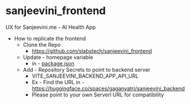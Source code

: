 # sanjeevini_frontend
UX for Sanjeevini.me - AI Health App

- How to replicate the frontend
    - Clone the Repo
        - https://github.com/slabstech/sanjeevini_frontend
    - Update - homepage variable 
        - in - [package.json](package.json)
    - Add - Repository Secrets to point to backend server
        - VITE_SANJEEVINI_BACKEND_APP_API_URL
        - Ex - Find the URL in - https://huggingface.co/spaces/gaganyatri/sanjeevini_backend
        - Please point to your own Serverl URL for compatibility

